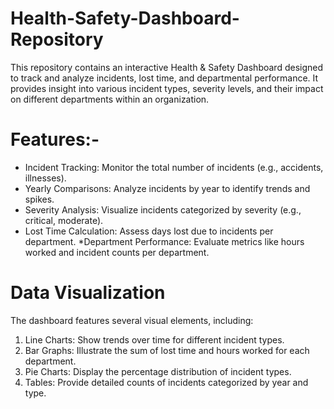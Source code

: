 # Health-Safety-Dashboard-Repository
This repository contains an interactive Health &amp; Safety Dashboard designed to track and analyze incidents, lost time, and departmental performance. It provides insight into various incident types, severity levels, and their impact on different departments within an organization.
# Features:-
* Incident Tracking: Monitor the total number of incidents (e.g., accidents, illnesses).
* Yearly Comparisons: Analyze incidents by year to identify trends and spikes.
* Severity Analysis: Visualize incidents categorized by severity (e.g., critical, moderate).
* Lost Time Calculation: Assess days lost due to incidents per department.
*Department Performance: Evaluate metrics like hours worked and incident counts per department.
# Data Visualization
The dashboard features several visual elements, including:

1. Line Charts: Show trends over time for different incident types.
2. Bar Graphs: Illustrate the sum of lost time and hours worked for each department.
3. Pie Charts: Display the percentage distribution of incident types.
4. Tables: Provide detailed counts of incidents categorized by year and type.
